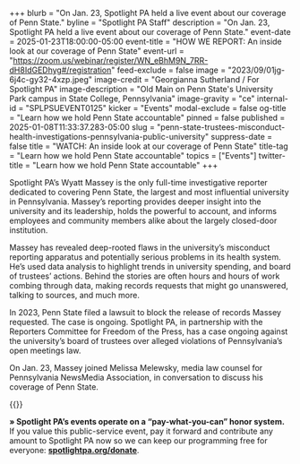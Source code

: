 +++
blurb = "On Jan. 23, Spotlight PA held a live event about our coverage of Penn State."
byline = "Spotlight PA Staff"
description = "On Jan. 23, Spotlight PA held a live event about our coverage of Penn State."
event-date = 2025-01-23T18:00:00-05:00
event-title = "HOW WE REPORT: An inside look at our coverage of Penn State"
event-url = "https://zoom.us/webinar/register/WN_eBhM9N_7RR-dH8IdGEDhyg#/registration"
feed-exclude = false
image = "2023/09/01jg-6j4c-gy32-4xzp.jpeg"
image-credit = "Georgianna Sutherland / For Spotlight PA"
image-description = "Old Main on Penn State's University Park campus in State College, Pennsylvania"
image-gravity = "ce"
internal-id = "SPLPSUEVENT0125"
kicker = "Events"
modal-exclude = false
og-title = "Learn how we hold Penn State accountable"
pinned = false
published = 2025-01-08T11:33:37.283-05:00
slug = "penn-state-trustees-misconduct-health-investigations-pennsylvania-public-university"
suppress-date = false
title = "WATCH: An inside look at our coverage of Penn State"
title-tag = "Learn how we hold Penn State accountable"
topics = ["Events"]
twitter-title = "Learn how we hold Penn State accountable"
+++

Spotlight PA’s Wyatt Massey is the only full-time investigative reporter dedicated to covering Penn State, the largest and most influential university in Pennsylvania. Massey’s reporting provides deeper insight into the university and its leadership, holds the powerful to account, and informs employees and community members alike about the largely closed-door institution.

Massey has revealed deep-rooted flaws in the university’s misconduct reporting apparatus and potentially serious problems in its health system. He’s used data analysis to highlight trends in university spending, and board of trustees’ actions. Behind the stories are often hours and hours of work combing through data, making records requests that might go unanswered, talking to sources, and much more.

In 2023, Penn State filed a lawsuit to block the release of records Massey requested. The case is ongoing. Spotlight PA, in partnership with the Reporters Committee for Freedom of the Press, has a case ongoing against the university’s board of trustees over alleged violations of Pennsylvania’s open meetings law.

On Jan. 23, Massey joined Melissa Melewsky, media law counsel for Pennsylvania NewsMedia Association, in conversation to discuss his coverage of Penn State.

{{<vimeo id="1050077253" >}}

<strong>» Spotlight PA’s events operate on a “pay-what-you-can” honor system.</strong> If you value this public-service event, pay it forward and contribute any amount to Spotlight PA now so we can keep our programming free for everyone: <a href="http://spotlightpa.org/donate"><strong>spotlightpa.org/donate</strong></a>.

